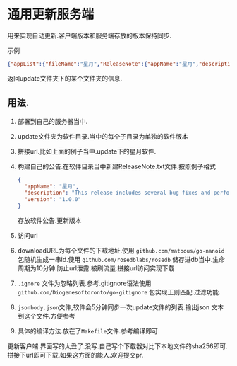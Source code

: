 # 通用更新服务端

用来实现自动更新.客户端版本和服务端存放的版本保持同步.

示例

[示例网站]: http://up.975135.xyz/updateList/%E6%98%9F%E6%9C%88



```json
{"appList":{"fileName":"星月","ReleaseNote":{"appName":"星月","description":"俺只是个测试的软件公告.并无实际功能.不要下载我噢","version":"1.0.0"},"fileList":[{"path":"星月/DllInject.exe","name":"DllInject.exe","size":2686976,"sha256":"e220d39248024bbe54ffc1737b8924711b595cfe4301a72c1483be0522b1b843","downloadURL":"/download/UPIi2w5EjQLGsWHkmsxQd"},{"path":"星月/ReleaseNote.txt","name":"ReleaseNote.txt","size":139,"sha256":"7c0eab3edb699453d2327865945edb6a0ce13a8b2bc61e9768f8fc0679ca0cdd","downloadURL":"/download/vznI2VmWM7MpuVL8ivldx"},{"path":"星月/data/client.dll","name":"client.dll","size":7253584,"sha256":"84986b784d7a263da991d3be04bbafa25e1669453b7b7ad6efdd0abc8547e9af","downloadURL":"/download/QV1xBsdaEOqywTUB4BVHk"},{"path":"星月/data/sql.txt","name":"sql.txt","size":0,"sha256":"e3b0c44298fc1c149afbf4c8996fb92427ae41e4649b934ca495991b7852b855","downloadURL":"/download/KlPCceGgXCH_TmLcChwwi"},{"path":"星月/qqwry - 副本.exe","name":"qqwry - 副本.exe","size":25272339,"sha256":"830722bcb86593272040534f993d81bb426096c6adf2e46312e44c31a11745e3","downloadURL":"/download/7hwQB8IZVMDfduCJ4tXBd"},{"path":"星月/qqwry.dat","name":"qqwry.dat","size":25272339,"sha256":"830722bcb86593272040534f993d81bb426096c6adf2e46312e44c31a11745e3","downloadURL":"/download/M_zpjtCu_G8ec39jwohxl"}]},"ret":"ok"}
```

返回update文件夹下的某个文件夹的信息.

## 用法.

1. 部署到自己的服务器当中.

2. update文件夹为软件目录.当中的每个子目录为单独的软件版本

3. 拼接url.比如上面的例子当中.update下的星月软件.

4. 构建自己的公告.在软件目录当中新建ReleaseNote.txt文件.按照例子格式

   

   ```json
   {
     "appName": "星月",
     "description": "This release includes several bug fixes and performance improvements.",
     "version": "1.0.0"
   }
   ```

   存放软件公告.更新版本

   

5. 访问url 

   [示例]: http://up.975135.xyz/updateList/%E6%98%9F%E6%9C%88	"星月软件"

6. downloadURL为每个文件的下载地址.使用 `github.com/matoous/go-nanoid` 包随机生成一串id.使用 `github.com/rosedblabs/rosedb` 储存进db当中.生命周期为10分钟.防止url泄露.被刷流量.拼接url访问实现下载

7. `.ignore` 文件为忽略列表.参考.gitignore语法使用 `github.com/Diogenesoftoronto/go-gitignore` 包实现正则匹配.过滤功能.

8. `jsonbody.json`文件,软件会5分钟同步一次update文件的列表.输出json 文本到这个文件.方便参考

9. 具体的编译方法.放在了`Makefile`文件.参考编译即可

更新客户端.界面写的太丑了.没写.自己写个下载器对比下本地文件的sha256即可.拼接下url即可下载.如果这方面的能人.欢迎提交pr.